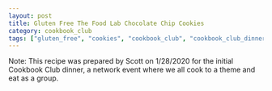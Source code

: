 ```yaml
---
layout: post
title: Gluten Free The Food Lab Chocolate Chip Cookies
category: cookbook_club
tags: ["gluten_free", "cookies", "cookbook_club", "cookbook_club_dinner_01"]
---
```

Note: This recipe was prepared by Scott on 1/28/2020 for the initial Cookbook Club dinner, a network event where we all cook to a theme and eat as a group.
